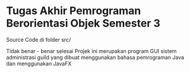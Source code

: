# Tugas Akhir Pemrograman Berorientasi Objek Semester 3
Source Code di folder src/

Tidak benar - benar selesai
Projek ini merupakan program GUI sistem administrasi guild yang dibuat menggunakan bahasa pemrograman Java dan menggunakan JavaFX
